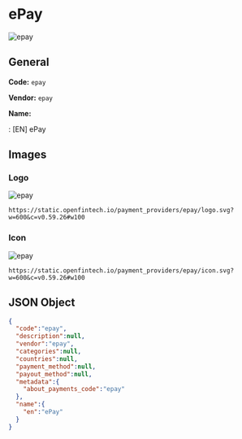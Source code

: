 
# ePay 
![epay](https://static.openfintech.io/payment_providers/epay/logo.svg?w=600&c=v0.59.26#w100)  

## General 
 
**Code:** `epay`  
 
**Vendor:** `epay`  
 
**Name:**  
 
:	[EN] ePay  

## Images 

### Logo 
 
![epay](https://static.openfintech.io/payment_providers/epay/logo.svg?w=600&c=v0.59.26#w100)  

```
https://static.openfintech.io/payment_providers/epay/logo.svg?w=600&c=v0.59.26#w100
```  

### Icon 
 
![epay](https://static.openfintech.io/payment_providers/epay/icon.svg?w=600&c=v0.59.26#w100)  

```
https://static.openfintech.io/payment_providers/epay/icon.svg?w=600&c=v0.59.26#w100
```  

## JSON Object 

```json
{
  "code":"epay",
  "description":null,
  "vendor":"epay",
  "categories":null,
  "countries":null,
  "payment_method":null,
  "payout_method":null,
  "metadata":{
    "about_payments_code":"epay"
  },
  "name":{
    "en":"ePay"
  }
}
```  
